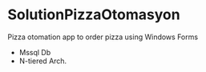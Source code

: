 # SolutionPizzaOtomasyon

Pizza otomation app to order pizza using Windows Forms 
- Mssql Db
- N-tiered Arch.

